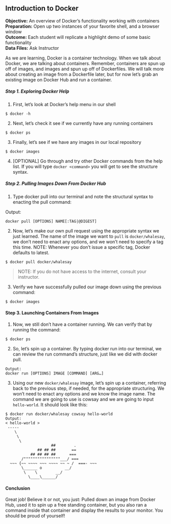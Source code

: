 ## Introduction to Docker 
**Objective:** An overview of Docker’s functionality working with containers<br>
**Preparation:** Open up two instances of your favorite shell, and a browser window<br>
**Outcome:** Each student will replicate a highlight demo of some basic functionality<br>
**Data Files:** Ask Instructor<br>

As we are learning, Docker is a container technology. When we talk about Docker, we are talking about containers. Remember, containers are spun up off of images, and images and spun up off of Dockerfiles. We will talk more about creating an image from a Dockerfile later, but for now let’s grab an existing image on Docker Hub and run a container.

##### Step 1. Exploring Docker Help 
1. First, let’s look at Docker’s help menu in our shell

```
$ docker -h 
```

2. Next, let’s check it see if we currently have any running containers

```
$ docker ps
```

3. Finally, let’s see if we have any images in our local repository 

```
$ docker images
```

4. [OPTIONAL] Go through and try other Docker commands from the help list. If you will type ```docker <command>``` you will get to see the structure syntax.

##### Step 2. Pulling Images Down From Docker Hub 

1. Type docker pull into our terminal and note the structural syntax to enacting the pull command:

Output:

```
docker pull [OPTIONS] NAME[:TAG|@DIGEST]
```

2. Now, let’s make our own pull request using the appropriate syntax we just learned. The name of the image we want to ```pull``` is ```docker/whalesay```, we don’t need to enact any options, and we won’t need to specify a tag this time.
  NOTE: Whenever you don’t issue a specific tag, Docker defaults to latest.

```
$ docker pull docker/whalesay
```

>NOTE: If you do not have access to the internet, consult your instructor. 

3. Verify we have successfully pulled our image down using the previous command:

```
$ docker images
```

#### Step 3. Launching Containers From Images  
1. Now, we still don’t have a container running. We can verify that by running the command:

```
$ docker ps
```

2. So, let’s spin up a container. By typing docker run into our terminal, we can review the run command’s structure, just like we did with docker pull.

```
Output:
docker run [OPTIONS] IMAGE [COMMAND] [ARG…]
```

3. Using our new ```docker/whalesay``` image, let’s spin up a container, referring back to the previous step, if needed, for the appropriate structuring. We won’t need to enact any options and we know the image name. The command we are going to use is cowsay and we are going to input ```hello-world```. It should look like this:

```
$ docker run docker/whalesay cowsay hello-world
Output:
< hello-world >
 ----- 
    \
     \
      \     
                    ##        .            
              ## ## ##       ==            
           ## ## ## ##      ===            
       /""""""""""""""""___/ ===        
  ~~~ {~~ ~~~~ ~~~ ~~~~ ~~ ~ /  ===- ~~~   
       \______ o          __/            
        \    \        __/             
          \____\______/   
```

#### Conclusion
Great job! Believe it or not, you just: Pulled down an image from Docker Hub, used it to spin up a free standing container, but you also ran a command inside that container and display the results to your monitor. You should be proud of yourself! 
